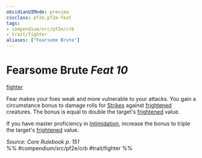 ```yaml
---
obsidianUIMode: preview
cssclass: pf2e,pf2e-feat
tags:
- compendium/src/pf2e/crb
- trait/fighter
aliases: ["Fearsome Brute"]
---
```

# Fearsome Brute  *Feat 10*  
[fighter](/rules/traits/fighter.md)  


Fear makes your foes weak and more vulnerable to your attacks. You gain a circumstance bonus to damage rolls for [Strikes](/rules/actions/strike.md) against [frightened](/rules/conditions.md#Frightened) creatures. The bonus is equal to double the target's [frightened](/rules/conditions.md#Frightened) value.

If you have master proficiency in [Intimidation](/compendium/skills.md#Intimidation), increase the bonus to triple the target's [frightened](/rules/conditions.md#Frightened) value.

*Source: Core Rulebook p. 151*  
%% #compendium/src/pf2e/crb #trait/fighter %%
